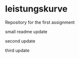 # leistungskurve
Repository for the first assignment

small readme update

second update

third update